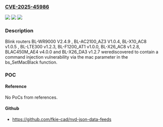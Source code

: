 ### [CVE-2025-45986](https://cve.mitre.org/cgi-bin/cvename.cgi?name=CVE-2025-45986)
![](https://img.shields.io/static/v1?label=Product&message=n%2Fa&color=blue)
![](https://img.shields.io/static/v1?label=Version&message=n%2Fa%20&color=brightgreen)
![](https://img.shields.io/static/v1?label=Vulnerability&message=n%2Fa&color=brightgreen)

### Description

Blink routers BL-WR9000 V2.4.9 , BL-AC2100_AZ3 V1.0.4, BL-X10_AC8 v1.0.5 , BL-LTE300 v1.2.3, BL-F1200_AT1 v1.0.0, BL-X26_AC8 v1.2.8, BLAC450M_AE4 v4.0.0 and BL-X26_DA3 v1.2.7 werediscovered to contain a command injection vulnerability via the mac parameter in the bs_SetMacBlack function.

### POC

#### Reference
No PoCs from references.

#### Github
- https://github.com/fkie-cad/nvd-json-data-feeds

